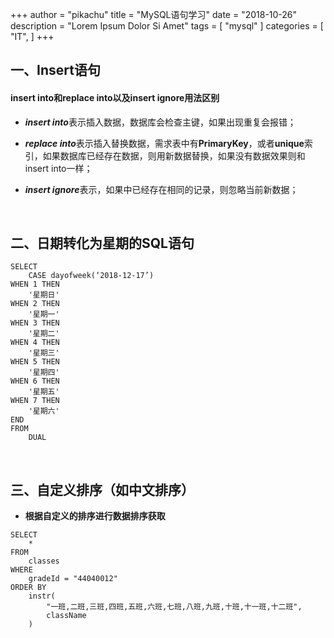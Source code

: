 +++
author = "pikachu"
title = "MySQL语句学习"
date = "2018-10-26"
description = "Lorem Ipsum Dolor Si Amet"
tags = [
    "mysql"
]
categories = [
    "IT",
]
+++


## 一、Insert语句


#### insert into和replace into以及insert ignore用法区别

- <i>**insert into**</i>表示插入数据，数据库会检查主键，如果出现重复会报错； 

- <i>**replace into**</i>表示插入替换数据，需求表中有<b>PrimaryKey</b>，或者<b>unique</b>索引，如果数据库已经存在数据，则用新数据替换，如果没有数据效果则和insert into一样； 

- <i>**insert ignore**</i>表示，如果中已经存在相同的记录，则忽略当前新数据；

&nbsp;


## 二、日期转化为星期的SQL语句

```
SELECT
	CASE dayofweek(‘2018-12-17’)
WHEN 1 THEN
	'星期日'
WHEN 2 THEN
	'星期一'
WHEN 3 THEN
	'星期二'
WHEN 4 THEN
	'星期三'
WHEN 5 THEN
	'星期四'
WHEN 6 THEN
	'星期五'
WHEN 7 THEN
	'星期六'
END
FROM
	DUAL
```

&nbsp;

## 三、自定义排序（如中文排序）

- **根据自定义的排序进行数据排序获取**

```
SELECT
	*
FROM
	classes
WHERE
	gradeId = "44040012"
ORDER BY
	instr(
		"一班,二班,三班,四班,五班,六班,七班,八班,九班,十班,十一班,十二班",
		className
	)
```